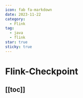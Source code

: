 ```yaml
---
icon: fab fa-markdown
date: 2023-11-22
category:
  - Flink
tag:
  - java
  - flink
star: true
sticky: true
---
```


# Flink-Checkpoint

[[toc]]
---